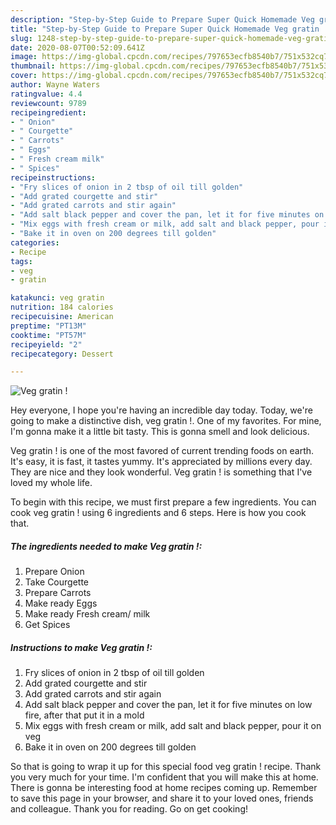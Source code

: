 ```yaml
---
description: "Step-by-Step Guide to Prepare Super Quick Homemade Veg gratin !"
title: "Step-by-Step Guide to Prepare Super Quick Homemade Veg gratin !"
slug: 1248-step-by-step-guide-to-prepare-super-quick-homemade-veg-gratin
date: 2020-08-07T00:52:09.641Z
image: https://img-global.cpcdn.com/recipes/797653ecfb8540b7/751x532cq70/veg-gratin-recipe-main-photo.jpg
thumbnail: https://img-global.cpcdn.com/recipes/797653ecfb8540b7/751x532cq70/veg-gratin-recipe-main-photo.jpg
cover: https://img-global.cpcdn.com/recipes/797653ecfb8540b7/751x532cq70/veg-gratin-recipe-main-photo.jpg
author: Wayne Waters
ratingvalue: 4.4
reviewcount: 9789
recipeingredient:
- " Onion"
- " Courgette"
- " Carrots"
- " Eggs"
- " Fresh cream milk"
- " Spices"
recipeinstructions:
- "Fry slices of onion in 2 tbsp of oil till golden"
- "Add grated courgette and stir"
- "Add grated carrots and stir again"
- "Add salt black pepper and cover the pan, let it for five minutes on low fire, after that put it in a mold"
- "Mix eggs with fresh cream or milk, add salt and black pepper, pour it on veg"
- "Bake it in oven on 200 degrees till golden"
categories:
- Recipe
tags:
- veg
- gratin

katakunci: veg gratin 
nutrition: 184 calories
recipecuisine: American
preptime: "PT13M"
cooktime: "PT57M"
recipeyield: "2"
recipecategory: Dessert

---
```



![Veg gratin !](https://img-global.cpcdn.com/recipes/797653ecfb8540b7/751x532cq70/veg-gratin-recipe-main-photo.jpg)

Hey everyone, I hope you're having an incredible day today. Today, we're going to make a distinctive dish, veg gratin !. One of my favorites. For mine, I'm gonna make it a little bit tasty. This is gonna smell and look delicious.

Veg gratin ! is one of the most favored of current trending foods on earth. It's easy, it is fast, it tastes yummy. It's appreciated by millions every day. They are nice and they look wonderful. Veg gratin ! is something that I've loved my whole life.




To begin with this recipe, we must first prepare a few ingredients. You can cook veg gratin ! using 6 ingredients and 6 steps. Here is how you cook that.

<!--inarticleads1-->

##### The ingredients needed to make Veg gratin !:

1. Prepare  Onion
1. Take  Courgette
1. Prepare  Carrots
1. Make ready  Eggs
1. Make ready  Fresh cream/ milk
1. Get  Spices




<!--inarticleads2-->

##### Instructions to make Veg gratin !:

1. Fry slices of onion in 2 tbsp of oil till golden
1. Add grated courgette and stir
1. Add grated carrots and stir again
1. Add salt black pepper and cover the pan, let it for five minutes on low fire, after that put it in a mold
1. Mix eggs with fresh cream or milk, add salt and black pepper, pour it on veg
1. Bake it in oven on 200 degrees till golden




So that is going to wrap it up for this special food veg gratin ! recipe. Thank you very much for your time. I'm confident that you will make this at home. There is gonna be interesting food at home recipes coming up. Remember to save this page in your browser, and share it to your loved ones, friends and colleague. Thank you for reading. Go on get cooking!

